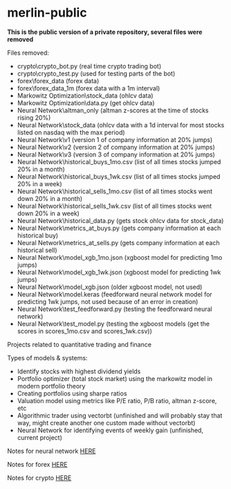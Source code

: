 # merlin-public
**This is the public version of a private repository, several files were removed**

Files removed:
- crypto\crypto_bot.py (real time crypto trading bot)
- crypto\crypto_test.py (used for testing parts of the bot)
- forex\forex_data (forex data)
- forex\forex_data_1m (forex data with a 1m interval)
- Markowitz Optimization\stock_data (ohlcv data)
- Markowitz Optimization\data.py (get ohlcv data)
- Neural Network\altman_only (altman z-scores at the time of stocks rising 20%)
- Neural Network\stock_data (ohlcv data with a 1d interval for most stocks listed on nasdaq with the max period)
- Neural Network\v1 (version 1 of company information at 20% jumps)
- Neural Network\v2 (version 2 of company information at 20% jumps)
- Neural Network\v3 (version 3 of company information at 20% jumps)
- Neural Network\historical_buys_1mo.csv (list of all times stocks jumped 20% in a month)
- Neural Network\historical_buys_1wk.csv (list of all times stocks jumped 20% in a week)
- Neural Network\historical_sells_1mo.csv (list of all times stocks went down 20% in a month)
- Neural Network\historical_sells_1wk.csv (list of all times stocks went down 20% in a week)
- Neural Network\historical_data.py (gets stock ohlcv data for stock_data)
- Neural Network\metrics_at_buys.py (gets company information at each historical buy)
- Neural Network\metrics_at_sells.py (gets company information at each historical sell)
- Neural Network\model_xgb_1mo.json (xgboost model for predicting 1mo jumps)
- Neural Network\model_xgb_1wk.json (xgboost model for predicting 1wk jumps)
- Neural Network\model_xgb.json (older xgboost model, not used)
- Neural Network\model.keras (feedforward neural network model for predicting 1wk jumps, not used because of an error in creation)
- Neural Network\test_feedforward.py (testing the feedforward neural network)
- Neural Network\test_model.py (testing the xgboost models (get the scores in scores_1mo.csv and scores_1wk.csv))

Projects related to quantitative trading and finance

Types of models & systems:

- Identify stocks with highest dividend yields
- Portfolio optimizer (total stock market) using the markowitz model in modern portfolio theory
- Creating portfolios using sharpe ratios
- Valuation model using metrics like P/E ratio, P/B ratio, altman z-score, etc
- Algorithmic trader using vectorbt (unfinished and will probably stay that way, might create another one custom made without vectorbt)
- Neural Network for identifying events of weekly gain (unfinished, current project)

Notes for neural network [HERE](https://github.com/Arnav-MaIhotra/merlin/blob/main/Neural%20Network/neural_network_notes.md)

Notes for forex [HERE](https://github.com/Arnav-MaIhotra/merlin/blob/main/forex/forex_notes.md)

Notes for crypto [HERE](https://github.com/Arnav-MaIhotra/merlin/blob/main/crypto/crypto_notes.md)